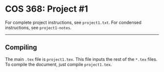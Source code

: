 # COS 368: Project #1

For complete project instructions, see `project1.txt`. For condensed instructions,
see `project1-notes`.

***

## Compiling

The main `.tex` file is `project1.tex`. This file inputs the rest of the
`*.tex` files. To compile the document, just compile `project1.tex`.